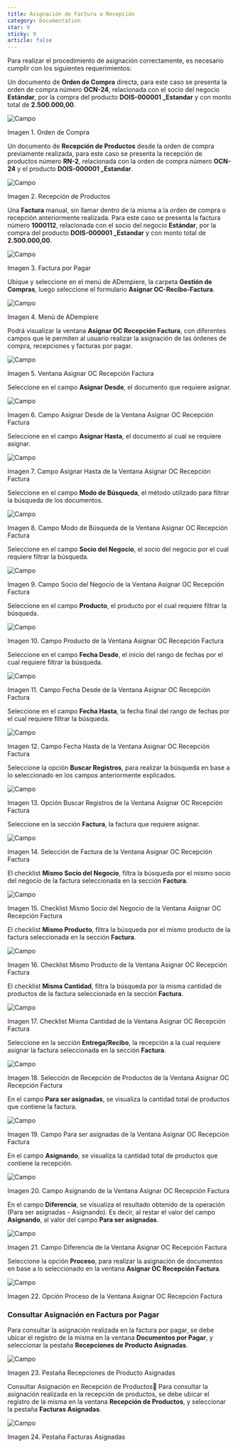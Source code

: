 ```yaml
---
title: Asignación de Factura a Recepción
category: Documentation
star: 9
sticky: 9
article: false
---
```


Para realizar el procedimiento de asignación correctamente, es necesario cumplir con los siguientes requerimientos:

Un documento de **Orden de Compra** directa, para este caso se presenta la orden de compra número **OCN-24**, relacionada con el socio del negocio **Estándar**, por la compra del producto **DOIS-000001 _Estandar** y con monto total de **2.500.000,00**.

![Campo](/assets/img/docs/purchase-management/gec-purchase-image64.png)

Imagen 1. Orden de Compra

Un documento de **Recepción de Productos** desde la orden de compra previamente realizada, para este caso se presenta la recepción de productos número **RN-2**, relacionada con la orden de compra número **OCN-24** y el producto **DOIS-000001 _Estandar**.

![Campo](/assets/img/docs/purchase-management/gec-purchase-image65.png)

Imagen 2. Recepción de Productos

Una **Factura** manual, sin llamar dentro de la misma a la orden de compra o recepción anteriormente realizada. Para este caso se presenta la factura número **1000112**, relacionada con el socio del negocio **Estándar**, por la compra del producto **DOIS-000001 _Estandar** y con monto total de **2.500.000,00**.

![Campo](/assets/img/docs/purchase-management/gec-purchase-image66.png)

Imagen 3. Factura por Pagar

Ubique y seleccione en el menú de ADempiere, la carpeta **Gestión de Compras**, luego seleccione el formulario **Asignar OC-Recibo-Factura**.

![Campo](/assets/img/docs/purchase-management/gec-purchase-image67.png)

Imagen 4. Menú de ADempiere

Podrá visualizar la ventana **Asignar OC Recepción Factura**, con diferentes campos que le permiten al usuario realizar la asignación de las órdenes de compra, recepciones y facturas por pagar.

![Campo](/assets/img/docs/purchase-management/gec-purchase-image68.png)

Imagen 5. Ventana Asignar OC Recepción Factura

Seleccione en el campo **Asignar Desde**, el documento que requiere asignar.

![Campo](/assets/img/docs/purchase-management/gec-purchase-image69.png)

Imagen 6. Campo Asignar Desde de la Ventana Asignar OC Recepción Factura

Seleccione en el campo **Asignar Hasta**, el documento al cual se requiere asignar.

![Campo](/assets/img/docs/purchase-management/gec-purchase-image70.png)

Imagen 7. Campo Asignar Hasta de la Ventana Asignar OC Recepción Factura

Seleccione en el campo **Modo de Búsqueda**, el método utilizado para filtrar la búsqueda de los documentos.

![Campo](/assets/img/docs/purchase-management/gec-purchase-image71.png)

Imagen 8. Campo Modo de Búsqueda de la Ventana Asignar OC Recepción Factura

Seleccione en el campo **Socio del Negocio**, el socio del negocio por el cual requiere filtrar la búsqueda.

![Campo](/assets/img/docs/purchase-management/gec-purchase-image72.png)

Imagen 9. Campo Socio del Negocio de la Ventana Asignar OC Recepción Factura

Seleccione en el campo **Producto**, el producto por el cual requiere filtrar la búsqueda.

![Campo](/assets/img/docs/purchase-management/gec-purchase-image73.png)

Imagen 10. Campo Producto de la Ventana Asignar OC Recepción Factura

Seleccione en el campo **Fecha Desde**, el inicio del rango de fechas por el cual requiere filtrar la búsqueda.

![Campo](/assets/img/docs/purchase-management/gec-purchase-image74.png)

Imagen 11. Campo Fecha Desde de la Ventana Asignar OC Recepción Factura

Seleccione en el campo **Fecha Hasta**, la fecha final del rango de fechas por el cual requiere filtrar la búsqueda.

![Campo](/assets/img/docs/purchase-management/gec-purchase-image75.png)

Imagen 12. Campo Fecha Hasta de la Ventana Asignar OC Recepción Factura

Seleccione la opción **Buscar Registros**, para realizar la búsqueda en base a lo seleccionado en los campos anteriormente explicados.

![Campo](/assets/img/docs/purchase-management/gec-purchase-image76.png)

Imagen 13. Opción Buscar Registros de la Ventana Asignar OC Recepción Factura

Seleccione en la sección **Factura**, la factura que requiere asignar.

![Campo](/assets/img/docs/purchase-management/gec-purchase-image77.png)

Imagen 14. Selección de Factura de la Ventana Asignar OC Recepción Factura

El checklist **Mismo Socio del Negocio**, filtra la búsqueda por el mismo socio del negocio de la factura seleccionada en la sección **Factura**.

![Campo](/assets/img/docs/purchase-management/gec-purchase-image78.png)

Imagen 15. Checklist Mismo Socio del Negocio de la Ventana Asignar OC Recepción Factura

El checklist **Mismo Producto**, filtra la búsqueda por el mismo producto de la factura seleccionada en la sección **Factura**.

![Campo](/assets/img/docs/purchase-management/gec-purchase-image999.png)

Imagen 16. Checklist Mismo Producto de la Ventana Asignar OC Recepción Factura

El checklist **Misma Cantidad**, filtra la búsqueda por la misma cantidad de productos de la factura seleccionada en la sección **Factura**.

![Campo](/assets/img/docs/purchase-management/gec-purchase-image79.png)

Imagen 17. Checklist Misma Cantidad de la Ventana Asignar OC Recepción Factura

Seleccione en la sección **Entrega/Recibo**, la recepción a la cual requiere asignar la factura seleccionada en la sección **Factura**.

![Campo](/assets/img/docs/purchase-management/gec-purchase-image80.png)

Imagen 18. Selección de Recepción de Productos de la Ventana Asignar OC Recepción Factura

En el campo **Para ser asignadas**, se visualiza la cantidad total de productos que contiene la factura.

![Campo](/assets/img/docs/purchase-management/gec-purchase-image81.png)

Imagen 19. Campo Para ser asignadas de la Ventana Asignar OC Recepción Factura

En el campo **Asignando**, se visualiza la cantidad total de productos que contiene la recepción.

![Campo](/assets/img/docs/purchase-management/gec-purchase-image82.png)

Imagen 20. Campo Asignando de la Ventana Asignar OC Recepción Factura

En el campo **Diferencia**, se visualiza el resultado obtenido de la operación (Para ser asignadas - Asignando). Es decir, al restar el valor del campo **Asignando**, al valor del campo **Para ser asignadas**.

![Campo](/assets/img/docs/purchase-management/gec-purchase-image83.png)

Imagen 21. Campo Diferencia de la Ventana Asignar OC Recepción Factura

Seleccione la opción **Proceso**, para realizar la asignación de documentos en base a lo seleccionado en la ventana **Asignar OC Recepción Factura**.

![Campo](/assets/img/docs/purchase-management/gec-purchase-image84.png)

Imagen 22. Opción Proceso de la Ventana Asignar OC Recepción Factura

### Consultar Asignación en Factura por Pagar

Para consultar la asignación realizada en la factura por pagar, se debe ubicar el registro de la misma en la ventana **Documentos por Pagar**, y seleccionar la pestaña **Recepciones de Producto Asignadas**.

![Campo](/assets/img/docs/purchase-management/gec-purchase-image85.png)

Imagen 23. Pestaña Recepciones de Producto Asignadas

Consultar Asignación en Recepción de Productos
Para consultar la asignación realizada en la recepción de productos, se debe ubicar el registro de la misma en la ventana **Recepción de Productos**, y seleccionar la pestaña **Facturas Asignadas**.

![Campo](/assets/img/docs/purchase-management/gec-purchase-image86.png)

Imagen 24. Pestaña Facturas Asignadas